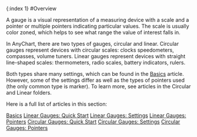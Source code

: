 {:index 1}
#Overview

A gauge is a visual representation of a measuring device with a scale and a pointer or multiple pointers indicating particular values. The scale is usually color zoned, which helps to see what range the value of interest falls in.

In AnyChart, there are two types of gauges, circular and linear. Circular gauges represent devices with circular scales: clocks speedometers, compasses, volume tuners. Linear gauges represent devices with straight line-shaped scales: thermometers, radio scales, battery indicators, rulers.

Both types share many settings, which can be found in the [Basics](Basics) article. However, some of the settings differ as well as the types of pointers used (the only common type is marker). To learn more, see articles in the Circular and Linear folders.

Here is a full list of articles in this section:

[Basics](Basics)
[Linear Gauges: Quick Start](../Linear/Quick_Start)
[Linear Gauges: Settings](../Linear/Settings)
[Linear Gauges: Pointers](../Linear/Pointers)
[Circular Gauges: Quick Start](../Circular/Quick_Start)
[Circular Gauges: Settings](../Circular/Settings)
[Circular Gauges: Pointers](../Circular/Pointers)
